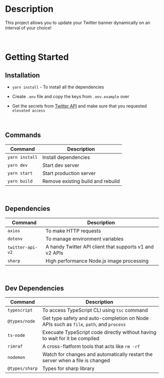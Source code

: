 # Description

This project allows you to update your Twitter banner dynamically on an interval of your choice!

<br>

# Getting Started

## Installation

-   `yarn install` - To install all the dependencies

-   Create `.env` file and copy the keys from `.env.example` over

-   Get the secrets from [Twitter API](https://developer.twitter.com/en/docs/twitter-api) and make sure that you requested `elevated access`

<br>

## Commands

| Command        | Description                       |
| -------------- | --------------------------------- |
| `yarn install` | Install dependencies              |
| `yarn dev`     | Start dev server                  |
| `yarn start`   | Start production server           |
| `yarn build`   | Remove existing build and rebuild |

<br>

## Dependencies

| Command          | Description                                             |
| ---------------- | ------------------------------------------------------- |
| `axios`          | To make HTTP requests                                   |
| `dotenv`         | To manage environment variables                         |
| `twitter-api-v2` | A handy Twitter API client that supports v1 and v2 APIs |
| `sharp`          | High performance Node.js image processing               |

<br>

## Dev Dependencies

| Command        | Description                                                                            |
| -------------- | -------------------------------------------------------------------------------------- |
| `typescript`   | To access TypeScript CLI using `tsc` command                                           |
| `@types/node`  | Get type safety and auto-completion on Node APIs such as `file`, `path`, and `process` |
| `ts-node`      | Execuate TypeScript code directly without having to wait for it be compiled            |
| `rimraf`       | A cross-flatform tools that acts like `rm -rf`                                         |
| `nodemon`      | Watch for changes and automatically restart the server when a file is changed          |
| `@types/sharp` | Types for sharp library                                                                |
